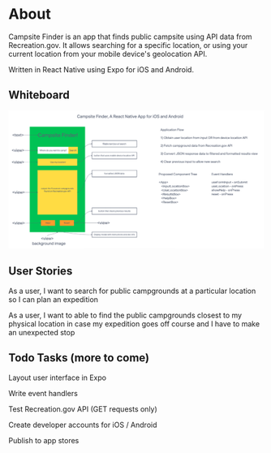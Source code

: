 # About

Campsite Finder is an app that finds public campsite using API data from Recreation.gov. It allows searching for a specific location, or using your current location from your mobile device's geolocation API.

Written in React Native using Expo for iOS and Android.

## Whiteboard

![Whiteboard with proposed user interface](./img/campsite-finder-whiteboard.png)

## User Stories

As a user, I want to search for public campgrounds at a particular location so I can plan an expedition

As a user, I want to able to find the public campgrounds closest to my physical location in case my expedition goes off course and I have to make an unexpected stop

## Todo Tasks (more to come)

Layout user interface in Expo

Write event handlers

Test Recreation.gov API (GET requests only)

Create developer accounts for iOS / Android

Publish to app stores

